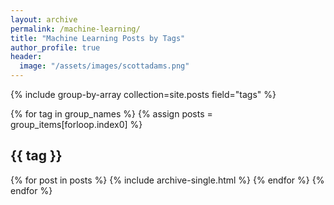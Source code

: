 ```yaml
---
layout: archive
permalink: /machine-learning/
title: "Machine Learning Posts by Tags"
author_profile: true
header:
  image: "/assets/images/scottadams.png"
---
```


{% include group-by-array collection=site.posts field="tags" %}

{% for tag in group_names %}
  {% assign posts = group_items[forloop.index0] %}
  <h2 id="{{ tag | slugify }}" class="archive__subtitle">{{ tag }}</h2>
  {% for post in posts %}
    {% include archive-single.html %}
  {% endfor %}
{% endfor %}
